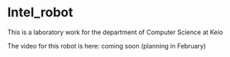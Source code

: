 # Intel_robot
This is a laboratory work for the department of Computer Science at Keio

The video for this robot is here:
coming soon (planning in February)
